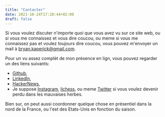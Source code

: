```yaml
---
title: "Contacter"
date: 2021-10-24T17:28:44+02:00
draft: false
---
```


Si vous voulez discuter n'importe quoi que vous avez vu sur ce site web, ou si vous me connaissez et vous dire coucou, ou meme si vous me connaissez pas et voulez toujours dire coucou, vous pouvez m'envoyer un mail à bryan.kaperick@gmail.com.

Pour un vu assez complèt de mon présence en lign, vous pouvez regarder un des liens suivants:

* [Github](https://github.com/BKaperick), 
* [LinkedIn](https://www.linkedin.com/in/bryankaperick/), 
* [HackerNews](https://news.ycombinator.com/user?id=snakeboy), 
* Je suppose [Instagram](https://www.instagram.com/bkapers/), [lichess](https://lichess.org/@/snake_boy), ou meme [Twitter](https://twitter.com/bkapers) si vous voulez devenir perdu dans les mauvaises herbes.

Bien sur, on peut aussi coordonner quelque chose en présentiel dans la nord de la France, ou l'est des Etats-Unis en fonction du saison.
